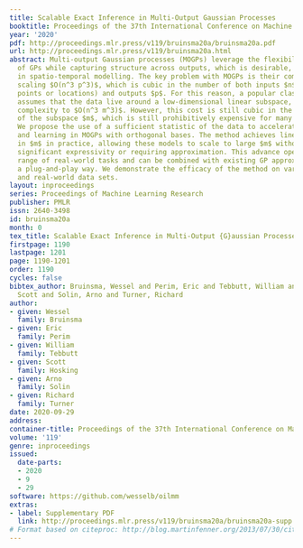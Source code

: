 ```yaml
---
title: Scalable Exact Inference in Multi-Output Gaussian Processes
booktitle: Proceedings of the 37th International Conference on Machine Learning
year: '2020'
pdf: http://proceedings.mlr.press/v119/bruinsma20a/bruinsma20a.pdf
url: http://proceedings.mlr.press/v119/bruinsma20a.html
abstract: Multi-output Gaussian processes (MOGPs) leverage the flexibility and interpretability
  of GPs while capturing structure across outputs, which is desirable, for example,
  in spatio-temporal modelling. The key problem with MOGPs is their computational
  scaling $O(n^3 p^3)$, which is cubic in the number of both inputs $n$ (e.g., time
  points or locations) and outputs $p$. For this reason, a popular class of MOGPs
  assumes that the data live around a low-dimensional linear subspace, reducing the
  complexity to $O(n^3 m^3)$. However, this cost is still cubic in the dimensionality
  of the subspace $m$, which is still prohibitively expensive for many applications.
  We propose the use of a sufficient statistic of the data to accelerate inference
  and learning in MOGPs with orthogonal bases. The method achieves linear scaling
  in $m$ in practice, allowing these models to scale to large $m$ without sacrificing
  significant expressivity or requiring approximation. This advance opens up a wide
  range of real-world tasks and can be combined with existing GP approximations in
  a plug-and-play way. We demonstrate the efficacy of the method on various synthetic
  and real-world data sets.
layout: inproceedings
series: Proceedings of Machine Learning Research
publisher: PMLR
issn: 2640-3498
id: bruinsma20a
month: 0
tex_title: Scalable Exact Inference in Multi-Output {G}aussian Processes
firstpage: 1190
lastpage: 1201
page: 1190-1201
order: 1190
cycles: false
bibtex_author: Bruinsma, Wessel and Perim, Eric and Tebbutt, William and Hosking,
  Scott and Solin, Arno and Turner, Richard
author:
- given: Wessel
  family: Bruinsma
- given: Eric
  family: Perim
- given: William
  family: Tebbutt
- given: Scott
  family: Hosking
- given: Arno
  family: Solin
- given: Richard
  family: Turner
date: 2020-09-29
address: 
container-title: Proceedings of the 37th International Conference on Machine Learning
volume: '119'
genre: inproceedings
issued:
  date-parts:
  - 2020
  - 9
  - 29
software: https://github.com/wesselb/oilmm
extras:
- label: Supplementary PDF
  link: http://proceedings.mlr.press/v119/bruinsma20a/bruinsma20a-supp.pdf
# Format based on citeproc: http://blog.martinfenner.org/2013/07/30/citeproc-yaml-for-bibliographies/
---
```

